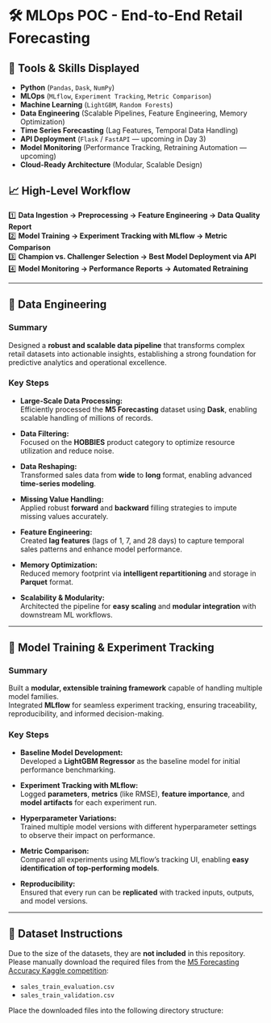 # 🛠️ MLOps POC - End-to-End Retail Forecasting


## 🚀 Tools & Skills Displayed

- **Python** (`Pandas`, `Dask`, `NumPy`)
- **MLOps** (`MLflow`, `Experiment Tracking`, `Metric Comparison`)
- **Machine Learning** (`LightGBM`, `Random Forests`)
- **Data Engineering** (Scalable Pipelines, Feature Engineering, Memory Optimization)
- **Time Series Forecasting** (Lag Features, Temporal Data Handling)
- **API Deployment** (`Flask` / `FastAPI` — upcoming in Day 3)
- **Model Monitoring** (Performance Tracking, Retraining Automation — upcoming)
- **Cloud-Ready Architecture** (Modular, Scalable Design)


## 📈 High-Level Workflow

1️⃣ **Data Ingestion → Preprocessing → Feature Engineering → Data Quality Report**  
2️⃣ **Model Training → Experiment Tracking with MLflow → Metric Comparison**  
3️⃣ **Champion vs. Challenger Selection → Best Model Deployment via API**  
4️⃣ **Model Monitoring → Performance Reports → Automated Retraining**

---

## 🧩 Data Engineering

### Summary
Designed a **robust and scalable data pipeline** that transforms complex retail datasets into actionable insights, establishing a strong foundation for predictive analytics and operational excellence.

### Key Steps
- **Large-Scale Data Processing:**  
  Efficiently processed the **M5 Forecasting** dataset using **Dask**, enabling scalable handling of millions of records.
  
- **Data Filtering:**  
  Focused on the **HOBBIES** product category to optimize resource utilization and reduce noise.

- **Data Reshaping:**  
  Transformed sales data from **wide** to **long** format, enabling advanced **time-series modeling**.

- **Missing Value Handling:**  
  Applied robust **forward** and **backward** filling strategies to impute missing values accurately.

- **Feature Engineering:**  
  Created **lag features** (lags of 1, 7, and 28 days) to capture temporal sales patterns and enhance model performance.

- **Memory Optimization:**  
  Reduced memory footprint via **intelligent repartitioning** and storage in **Parquet** format.

- **Scalability & Modularity:**  
  Architected the pipeline for **easy scaling** and **modular integration** with downstream ML workflows.

---

## 🤖 Model Training & Experiment Tracking

### Summary
Built a **modular, extensible training framework** capable of handling multiple model families.  
Integrated **MLflow** for seamless experiment tracking, ensuring traceability, reproducibility, and informed decision-making.

### Key Steps
- **Baseline Model Development:**  
  Developed a **LightGBM Regressor** as the baseline model for initial performance benchmarking.

- **Experiment Tracking with MLflow:**  
  Logged **parameters**, **metrics** (like RMSE), **feature importance**, and **model artifacts** for each experiment run.

- **Hyperparameter Variations:**  
  Trained multiple model versions with different hyperparameter settings to observe their impact on performance.

- **Metric Comparison:**  
  Compared all experiments using MLflow’s tracking UI, enabling **easy identification of top-performing models**.

- **Reproducibility:**  
  Ensured that every run can be **replicated** with tracked inputs, outputs, and model versions.

---
## 📂 Dataset Instructions

Due to the size of the datasets, they are **not included** in this repository.  
Please manually download the required files from the [M5 Forecasting Accuracy Kaggle competition](https://www.kaggle.com/competitions/m5-forecasting-accuracy/data):

- `sales_train_evaluation.csv`
- `sales_train_validation.csv`

Place the downloaded files into the following directory structure:

